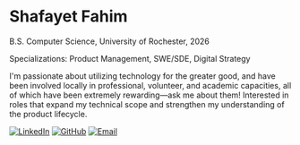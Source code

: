 # Shafayet Fahim  
B.S. Computer Science, University of Rochester, 2026  

Specializations: Product Management, SWE/SDE, Digital Strategy

I'm passionate about utilizing technology for the greater good, and have been involved locally in professional, volunteer, and academic capacities, all of which have been extremely rewarding—ask me about them! Interested in roles that expand my technical scope and strengthen my understanding of the product lifecycle.

[![LinkedIn](https://img.shields.io/badge/LinkedIn-shafayetfahim-blue?style=flat-square&logo=linkedin)](https://linkedin.com/in/shafayetfahim)
 [![GitHub](https://img.shields.io/badge/GitHub-shafayetfahim-lightgrey?style=flat-square&logo=github)](https://github.com/shafayetfahim)
 [![Email](https://img.shields.io/badge/Email-shafayetfm%40gmail.com-red?style=flat-square&logo=gmail)](mailto:shafayetfm@gmail.com)
